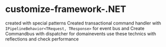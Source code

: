 # customize-framework-.NET
created with special patterns
Created transactional command handler with `IPipelineBehavior<TRequest, TResponse>` for event bus and Create Commandbus with dispatcher for domainevents
use these technics with reflections and check performance
